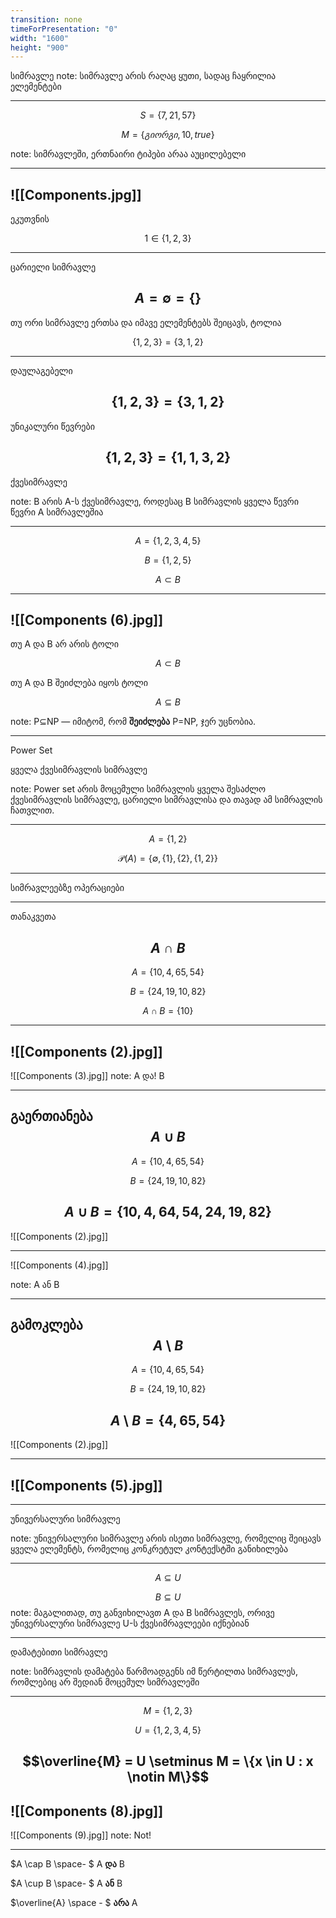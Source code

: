 ```yaml
---
transition: none
timeForPresentation: "0"
width: "1600"
height: "900"
---
```


სიმრავლე
note:
სიმრავლე არის რაღაც ყუთი, სადაც ჩაყრილია ელემენტები

---

$$S = \{7, 21, 57 \}$$

$$M = \{გიორგი, 10, true \}$$



note: სიმრავლეში, ერთნაირი ტიპები არაა აუცილებელი

---
![[Components.jpg]]
---
ეკუთვნის

$$1\in \{1,2,3\}$$

---
ცარიელი სიმრავლე

$$A=\emptyset=\{\}$$
---

თუ ორი სიმრავლე ერთსა და იმავე ელემენტებს შეიცავს, ტოლია


$$\{1,2,3\} = \{3,1, 2\} $$

---



დაულაგებელი

$$\{1,2,3\} = \{3,1, 2\} $$
---
უნიკალური წევრები

$$\{1,2,3\} = \{1, 1, 3, 2\} $$
---
ქვესიმრავლე

note:  B არის A-ს ქვესიმრავლე, როდესაც B სიმრავლის ყველა წევრი წევრი A სიმრავლეშია

---

$$A = \{1,2,3,4,5\}$$

$$B = \{1,2,5\}$$

$$A \subset B$$

---
![[Components (6).jpg]]
---
თუ A და B არ არის ტოლი

$$A \subset B$$

თუ A და B შეიძლება იყოს ტოლი

$$A \subseteq B$$


note:
P⊆NP — იმიტომ, რომ **შეიძლება** P=NP, ჯერ უცნობია.


---
Power Set 

ყველა ქვესიმრავლის სიმრავლე

note: Power set არის მოცემული სიმრავლის ყველა შესაძლო ქვესიმრავლის სიმრავლე, ცარიელი სიმრავლისა და თავად ამ სიმრავლის ჩათვლით.


---
$$A = \{1, 2\}$$

$${\mathcal{P}(A)} = \{ \emptyset, \{1\}, \{2\}, \{1, 2\}\}$$

---

სიმრავლეებზე ოპერაციები

---
თანაკვეთა

$$A\cap B$$
---
$$A = \{10,4,65,54\}$$

$$B = \{24, 19, 10, 82\}$$

$$A\cap B = \{10\}$$

---

![[Components (2).jpg]]
---

![[Components (3).jpg]]
note: A და! B

---

გაერთიანება
$$A\cup B$$
---
$$A = \{10,4,65,54\}$$

$$B = \{24, 19, 10, 82\}$$

$$A\cup B = \{10,4,64,54,24,19,82\}$$
---
![[Components (2).jpg]]

---

![[Components (4).jpg]]

note:
A ან B

---
გამოკლება
$$A\setminus  B$$
---
$$A = \{10,4,65,54\}$$

$$B = \{24, 19, 10, 82\}$$

$$A\setminus B = \{4,65,54\}$$
---
![[Components (2).jpg]]

---
![[Components (5).jpg]]
---

---
უნივერსალური სიმრავლე

note:
უნივერსალური სიმრავლე არის ისეთი სიმრავლე, რომელიც შეიცავს ყველა ელემენტს, რომელიც კონკრეტულ კონტექსტში განიხილება

---
$$A\subseteq U$$

$$B\subseteq U$$
note: მაგალითად, თუ განვიხილავთ A და B სიმრავლეს, ორივე უნივერსალური სიმრავლე U-ს ქვესიმრავლეები იქნებიან 

---

დამატებითი სიმრავლე

note: სიმრავლის დამატება წარმოადგენს იმ წერტილთა სიმრავლეს, რომლებიც არ შედიან მოცემულ სიმრავლეში

---
$$M = \{1,2,3\}$$

$$U = \{1,2,3,4,5\}$$

$$\overline{M} = U \setminus M = \{x \in U : x \notin M\}$$
---

![[Components (8).jpg]]
---
![[Components (9).jpg]]
note: Not!

---

$A \cap B \space- $  A **და** B

$A \cup B \space- $  A **ან** B

$\overline{A} \space - $  **არა** A 
